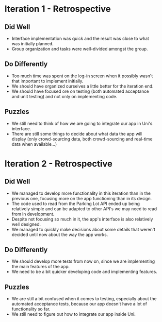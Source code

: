# Iteration 1 - Retrospective

## Did Well

- Interface implementation was quick and the result was close to what was initially planned.
- Group organization and tasks were well-divided amongst the group.

## Do Differently

- Too much time was spent on the log-in screen when it possibly wasn't that important to implement initially.
- We should have organized ourselves a little better for the iteration end.
- We should have focused ore on testing (both automated acceptance and unit testing) and not only on implementing code.

## Puzzles

- We still need to think of how we are going to integrate our app in Uni's interface.
- There are still some things to decide about what data the app will display (only crowd-sourcing data, both crowd-sourcing and real-time data when available...)

# Iteration 2 - Retrospective

## Did Well

- We managed to develop more functionality in this iteration than in the previous one, focusing more on the app functioning than in its design.
- The code used to read from the Parking Lot API ended up being relatively simple and can be adapted to other API's we may need to read from in development.
- Despite not focusing so much in it, the app's interface is also relatively well designed.
- We managed to quickly make decisions about some details that weren't decided until now about the way the app works.

## Do Differently

- We should develop more tests from now on, since we are implementing the main features of the app.
- We need to be a bit quicker developing code and implementing features.

## Puzzles

- We are still a bit confused when it comes to testing, especially about the automated acceptance tests, because our app doesn't have a lot of functionality so far.
- We still need to figure out how to integrate our app inside Uni.
